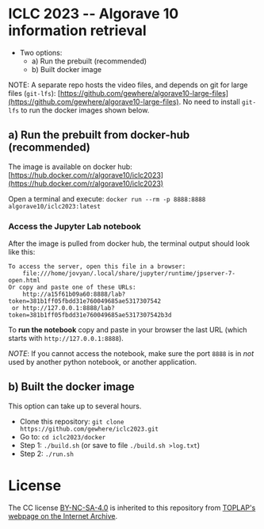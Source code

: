 # ICLC 2023 -- Algorave 10 information retrieval

- Two options:
  - a) Run the prebuilt (recommended)
  - b) Built docker image

NOTE: A separate repo hosts the video files, and depends on git for large files (`git-lfs`): [https://github.com/gewhere/algorave10-large-files](https://github.com/gewhere/algorave10-large-files). No need to install `git-lfs` to run the docker images shown below.

## a) Run the prebuilt from docker-hub (recommended)

The image is available on docker hub: [https://hub.docker.com/r/algorave10/iclc2023](https://hub.docker.com/r/algorave10/iclc2023)

Open a terminal and execute: `docker run --rm -p 8888:8888 algorave10/iclc2023:latest`

### Access the Jupyter Lab notebook

After the image is pulled from docker hub, the terminal output should look like this:

```asciidoc
To access the server, open this file in a browser:
    file:///home/jovyan/.local/share/jupyter/runtime/jpserver-7-open.html
Or copy and paste one of these URLs:
    http://a15f61b09a60:8888/lab?token=381b1ff05fbdd31e760049685ae5317307542
 or http://127.0.0.1:8888/lab?token=381b1ff05fbdd31e760049685ae5317307542b3d
```

To **run the notebook** copy and paste in your browser the last URL (which starts with `http://127.0.0.1:8888`).

_NOTE_: If you cannot access the notebook, make sure the port `8888` is in _not_ used by another python notebook, or another application.

## b) Built the docker image
This option can take up to several hours.

- Clone this repository: `git clone https://github.com/gewhere/iclc2023.git`
- Go to: `cd iclc2023/docker`
- Step 1: `./build.sh` (or save to file `./build.sh >log.txt`)
- Step 2: `./run.sh`

# License

The CC license [BY-NC-SA-4.0](https://creativecommons.org/licenses/by-nc-sa/4.0/) is inherited to this repository from [TOPLAP's webpage on the Internet Archive](https://archive.org/details/toplap).
